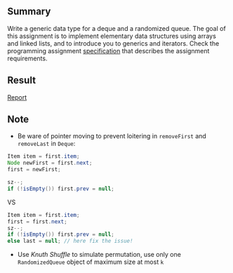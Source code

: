## Summary

Write a generic data type for a deque and a randomized queue. The goal of this assignment is to implement elementary data structures using arrays and linked lists, and to introduce you to generics and iterators. Check the programming assignment [specification](http://coursera.cs.princeton.edu/algs4/assignments/queues.html) that describes the assignment requirements.

## Result

[Report](../../reports/queues_output)

## Note

- Be ware of pointer moving to prevent loitering in `removeFirst` and `removeLast` in `Deque`:
```java
Item item = first.item;
Node newFirst = first.next;
first = newFirst;

sz--;
if (!isEmpty()) first.prev = null;
```

VS

```java
Item item = first.item;
first = first.next;
sz--;
if (!isEmpty()) first.prev = null;
else last = null; // here fix the issue!
```
- Use _Knuth Shuffle_ to simulate permutation, use only one `RandomizedQueue` object of maximum size at most `k`
